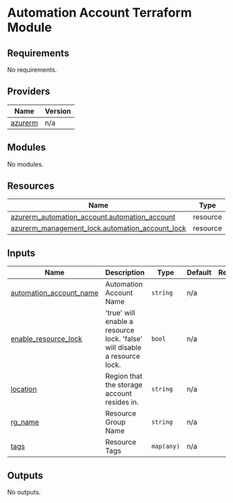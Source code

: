 # Automation Account Terraform Module

<!-- BEGINNING OF PRE-COMMIT-TERRAFORM DOCS HOOK -->
## Requirements

No requirements.

## Providers

| Name | Version |
|------|---------|
| <a name="provider_azurerm"></a> [azurerm](#provider\_azurerm) | n/a |

## Modules

No modules.

## Resources

| Name | Type |
|------|------|
| [azurerm_automation_account.automation_account](https://registry.terraform.io/providers/hashicorp/azurerm/latest/docs/resources/automation_account) | resource |
| [azurerm_management_lock.automation_account_lock](https://registry.terraform.io/providers/hashicorp/azurerm/latest/docs/resources/management_lock) | resource |

## Inputs

| Name | Description | Type | Default | Required |
|------|-------------|------|---------|:--------:|
| <a name="input_automation_account_name"></a> [automation\_account\_name](#input\_automation\_account\_name) | Automation Account Name | `string` | n/a | yes |
| <a name="input_enable_resource_lock"></a> [enable\_resource\_lock](#input\_enable\_resource\_lock) | 'true' will enable a resource lock.  'false' will disable a resource lock. | `bool` | n/a | yes |
| <a name="input_location"></a> [location](#input\_location) | Region that the storage account resides in. | `string` | n/a | yes |
| <a name="input_rg_name"></a> [rg\_name](#input\_rg\_name) | Resource Group Name | `string` | n/a | yes |
| <a name="input_tags"></a> [tags](#input\_tags) | Resource Tags | `map(any)` | n/a | yes |

## Outputs

No outputs.
<!-- END OF PRE-COMMIT-TERRAFORM DOCS HOOK -->